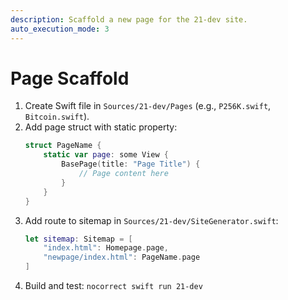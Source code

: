 ```yaml
---
description: Scaffold a new page for the 21-dev site.
auto_execution_mode: 3
---
```


# Page Scaffold

1. Create Swift file in `Sources/21-dev/Pages` (e.g., `P256K.swift`, `Bitcoin.swift`).
2. Add page struct with static property:
   ```swift
   struct PageName {
       static var page: some View {
           BasePage(title: "Page Title") {
               // Page content here
           }
       }
   }
   ```
3. Add route to sitemap in `Sources/21-dev/SiteGenerator.swift`:
   ```swift
   let sitemap: Sitemap = [
       "index.html": Homepage.page,
       "newpage/index.html": PageName.page
   ]
   ```
4. Build and test: `nocorrect swift run 21-dev`